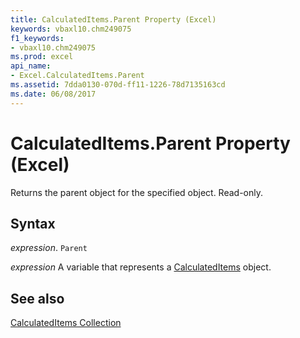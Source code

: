 ```yaml
---
title: CalculatedItems.Parent Property (Excel)
keywords: vbaxl10.chm249075
f1_keywords:
- vbaxl10.chm249075
ms.prod: excel
api_name:
- Excel.CalculatedItems.Parent
ms.assetid: 7dda0130-070d-ff11-1226-78d7135163cd
ms.date: 06/08/2017
---
```



# CalculatedItems.Parent Property (Excel)

Returns the parent object for the specified object. Read-only.


## Syntax

 _expression_. `Parent`

 _expression_ A variable that represents a [CalculatedItems](./Excel.CalculatedItems.md) object.


## See also


[CalculatedItems Collection](Excel.CalculatedItems.md)

